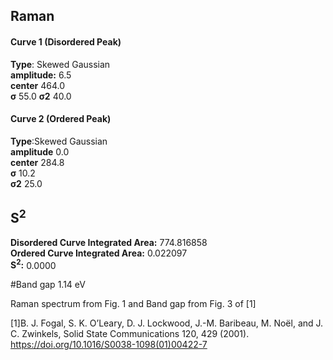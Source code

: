 ## Raman

#### Curve 1 (Disordered Peak)
**Type**: Skewed Gaussian\
**amplitude:** 6.5\
**center** 464.0\
**σ** 55.0
**σ2** 40.0


#### Curve 2 (Ordered Peak)
**Type**:Skewed Gaussian\
**amplitude** 0.0\
**center** 284.8\
**σ** 10.2\
**σ2** 25.0


## S<sup>2</sup>
**Disordered Curve Integrated Area:** 774.816858\
**Ordered Curve Integrated Area:** 0.022097\
**S<sup>2</sup>:** 0.0000

#Band gap
1.14 eV

Raman spectrum from Fig. 1 and Band gap from Fig. 3 of [1]

[1]B. J. Fogal, S. K. O’Leary, D. J. Lockwood, J.-M. Baribeau, M. Noël, and J. C. Zwinkels, Solid State Communications 120, 429 (2001).
https://doi.org/10.1016/S0038-1098(01)00422-7
